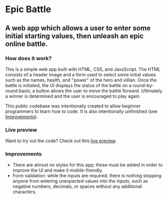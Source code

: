 # Epic Battle
## A web app which allows a user to enter some initial starting values, then unleash an epic online battle.

### How does it work?

This is a simple web app built with HTML, CSS, and JavsScript.  The HTML consists of a header image and a form used to select some initial values such as the names, health, and "power" of the hero and villian.  Once the battle is initiated, the UI displays the status of the battle on a round-by-round basis; a button allows the user to move the battle forward.  Ultimately a winner is determined and the user is encouraged to play again.

This public codebase was intentionally created to allow beginner programmers to learn how to code. It is also intentionally unfinished (see [Improvements](https://github.com/slothwerks-studio/epic-battle/blob/main/README.md#improvements)).

### Live preview
Want to try out the code?  Check out this [live preview](https://slothwerks-studio.github.io/epic-battle/).

### Improvements
- There are almost no styles for this app; these must be added in order to improve the UI and make it mobile-friendly.
- Form validation:  while the inputs are required, there is nothing stopping anyone from entering unexpected values into the inputs, such as negative numbers, decimals, or spaces without any additional characters.

